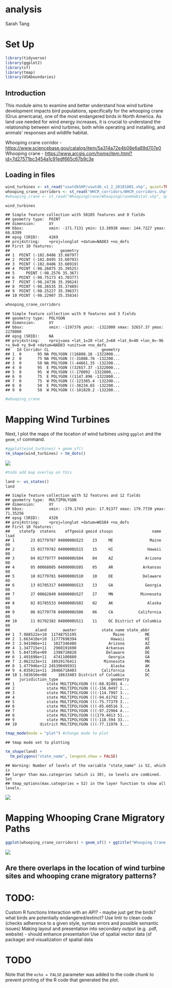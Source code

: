 analysis
================
Sarah Tang

Set Up
======

``` r
library(tidyverse)
library(ggplot2)
library(sf)
library(tmap)
library(USAboundaries)
```

Introduction
------------

This module aims to examine and better understand how wind turbine development impacts bird populations, specifically for the whooping crane (Grus americana), one of the most endangered birds in North America. As land use needed for wind energy increases, it is crucial to understand the relationship between wind turbines, both while operating and installing, and animals' responses and wildlife habitat.

Whooping crane corridor - <https://www.sciencebase.gov/catalog/item/5a314a72e4b08e6a89d707e0> Whooping crane - <https://www.arcgis.com/home/item.html?id=7d27571bc3454a1c91edf665c67b9c3e>

Loading in files
----------------

``` r
wind_turbines <- st_read("uswtdbSHP/uswtdb_v1_2_20181001.shp", quiet=TRUE)
whooping_crane_corridors <- st_read("WHCR_corridors/WHCR_corridors.shp", quiet=TRUE)
#whooping_crane <- st_read("WhoopingCrane/WhoopingCraneHabitat.shp", quiet=TRUE)

wind_turbines
```

    ## Simple feature collection with 58185 features and 0 fields
    ## geometry type:  POINT
    ## dimension:      XY
    ## bbox:           xmin: -171.7131 ymin: 13.38938 xmax: 144.7227 ymax: 66.8399
    ## epsg (SRID):    4269
    ## proj4string:    +proj=longlat +datum=NAD83 +no_defs
    ## First 10 features:
    ##                      geometry
    ## 1  POINT (-102.0486 33.60797)
    ## 2  POINT (-102.0495 33.60793)
    ## 3  POINT (-102.0486 33.60919)
    ## 4  POINT (-98.26075 35.39525)
    ## 5     POINT (-98.2576 35.367)
    ## 6  POINT (-98.75173 43.70377)
    ## 7  POINT (-98.24736 35.39624)
    ## 8  POINT (-98.26535 35.37489)
    ## 9  POINT (-98.25227 35.39637)
    ## 10 POINT (-98.22907 35.35834)

``` r
whooping_crane_corridors
```

    ## Simple feature collection with 9 features and 3 fields
    ## geometry type:  POLYGON
    ## dimension:      XY
    ## bbox:           xmin: -1197376 ymin: -1322000 xmax: 32657.37 ymax: 2278000
    ## epsg (SRID):    NA
    ## proj4string:    +proj=aea +lat_1=20 +lat_2=60 +lat_0=40 +lon_0=-96 +x_0=0 +y_0=0 +datum=NAD83 +units=m +no_defs
    ##   Id Corridor CL                       geometry
    ## 1  0       95 NA POLYGON ((16808.16 -1322000...
    ## 2  0       75 NA POLYGON ((-31086.76 -132200...
    ## 3  0       50 NA POLYGON ((-44661.35 -132200...
    ## 4  0       95  E POLYGON ((32657.37 -1322000...
    ## 5  0       95  W POLYGON ((-170092 -1322000,...
    ## 6  0       75  E POLYGON ((1147.896 -1322000...
    ## 7  0       75  W POLYGON ((-123305.4 -132200...
    ## 8  0       50  E POLYGON ((-38234.65 -132200...
    ## 9  0       50  W POLYGON ((-101020.2 -132200...

``` r
#whooping_crane
```

Mapping Wind Turbines
=====================

Next, I plot the maps of the location of wind turbines using `ggplot` and the `geom_sf` command.

``` r
#ggplot(wind_turbines) + geom_sf()
tm_shape(wind_turbines) + tm_dots()
```

![](analysis_files/figure-markdown_github/unnamed-chunk-3-1.png)

``` r
#todo add map overlay on this
```

``` r
land <- us_states()
land
```

    ## Simple feature collection with 52 features and 12 fields
    ## geometry type:  MULTIPOLYGON
    ## dimension:      XY
    ## bbox:           xmin: -179.1743 ymin: 17.91377 xmax: 179.7739 ymax: 71.35256
    ## epsg (SRID):    4326
    ## proj4string:    +proj=longlat +datum=WGS84 +no_defs
    ## First 10 features:
    ##    statefp  statens    affgeoid geoid stusps                 name lsad
    ## 1       23 01779787 0400000US23    23     ME                Maine   00
    ## 2       15 01779782 0400000US15    15     HI               Hawaii   00
    ## 3       04 01779777 0400000US04    04     AZ              Arizona   00
    ## 4       05 00068085 0400000US05    05     AR             Arkansas   00
    ## 5       10 01779781 0400000US10    10     DE             Delaware   00
    ## 6       13 01705317 0400000US13    13     GA              Georgia   00
    ## 7       27 00662849 0400000US27    27     MN            Minnesota   00
    ## 8       02 01785533 0400000US02    02     AK               Alaska   00
    ## 9       06 01779778 0400000US06    06     CA           California   00
    ## 10      11 01702382 0400000US11    11     DC District of Columbia   00
    ##           aland       awater           state_name state_abbr
    ## 1  7.988522e+10  11748755195                Maine         ME
    ## 2  1.663410e+10  11777698394               Hawaii         HI
    ## 3  2.941986e+11   1027346486              Arizona         AZ
    ## 4  1.347715e+11   2960191698             Arkansas         AR
    ## 5  5.047195e+09   1398720828             Delaware         DE
    ## 6  1.491698e+11   4741100880              Georgia         GA
    ## 7  2.062323e+11  18929176411            Minnesota         MN
    ## 8  1.477946e+12 245390495931               Alaska         AK
    ## 9  4.035011e+11  20466718403           California         CA
    ## 10 1.583650e+08     18633403 District of Columbia         DC
    ##    jurisdiction_type                       geometry
    ## 1              state MULTIPOLYGON (((-68.92401 4...
    ## 2              state MULTIPOLYGON (((-156.0497 1...
    ## 3              state MULTIPOLYGON (((-114.7997 3...
    ## 4              state MULTIPOLYGON (((-94.61792 3...
    ## 5              state MULTIPOLYGON (((-75.77379 3...
    ## 6              state MULTIPOLYGON (((-85.60516 3...
    ## 7              state MULTIPOLYGON (((-97.22904 4...
    ## 8              state MULTIPOLYGON (((179.4813 51...
    ## 9              state MULTIPOLYGON (((-118.594 33...
    ## 10          district MULTIPOLYGON (((-77.11976 3...

``` r
tmap_mode(mode = "plot") #change mode to plot
```

    ## tmap mode set to plotting

``` r
tm_shape(land) +
  tm_polygons("state_name", lengend.show = FALSE)
```

    ## Warning: Number of levels of the variable "state_name" is 52, which is
    ## larger than max.categories (which is 30), so levels are combined. Set
    ## tmap_options(max.categories = 52) in the layer function to show all levels.

![](analysis_files/figure-markdown_github/unnamed-chunk-4-1.png)

Mapping Whooping Crane Migratory Paths
======================================

``` r
ggplot(whooping_crane_corridors) + geom_sf() + ggtitle("Whooping Crane Migration Corridor")
```

![](analysis_files/figure-markdown_github/unnamed-chunk-5-1.png)

Are there overlaps in the location of wind turbine sites and whooping crane migratory patterns?
-----------------------------------------------------------------------------------------------

TODO:
=====

Custom R functions Interaction with an API? - maybe just get the birds? what birds are potentially endangered/extinct? Use lintr to clean code (checks adherence to a given style, syntax errors and possible semantic issues) Making layout and presentation into secondary output (e.g. .pdf, website) - should enhance presentaiton Use of spatial vector data (sf package) and visualization of spatial data

TODO
====

Note that the `echo = FALSE` parameter was added to the code chunk to prevent printing of the R code that generated the plot.

